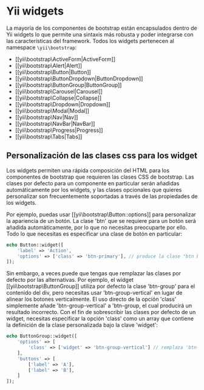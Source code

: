 Yii widgets
===========

La mayoría de los componentes de bootstrap están encapsulados dentro de Yii widgets lo que permite una sintaxis
más robusta y poder integrarse con las características del framework. Todos los widgets pertenecen
al namespace `\yii\bootstrap`:

- [[yii\bootstrap\ActiveForm|ActiveForm]]
- [[yii\bootstrap\Alert|Alert]]
- [[yii\bootstrap\Button|Button]]
- [[yii\bootstrap\ButtonDropdown|ButtonDropdown]]
- [[yii\bootstrap\ButtonGroup|ButtonGroup]]
- [[yii\bootstrap\Carousel|Carousel]]
- [[yii\bootstrap\Collapse|Collapse]]
- [[yii\bootstrap\Dropdown|Dropdown]]
- [[yii\bootstrap\Modal|Modal]]
- [[yii\bootstrap\Nav|Nav]]
- [[yii\bootstrap\NavBar|NavBar]]
- [[yii\bootstrap\Progress|Progress]]
- [[yii\bootstrap\Tabs|Tabs]]


## Personalización de las clases css para los widget <span id="customizing-css-classes"></span>

Los widgets permiten una rápida composición del HTML para los componentes de bootstrap que requieren las clases
CSS de bootstrap.
Las clases por defecto para un componente en particular serán añadidas automáticamente por los widgets, y las clases
opcionales que quieres personalizar son frecuentemente soportadas a través de las propiedades de los widgets.

Por ejemplo, puedas usar [[yii\bootstrap\Button::options]] para personalizar la apariencia de un botón.
La clase 'btn' que se requiere para un botón será añadida automáticamente, por lo que no necesitas preocuparte
por ello.
Todo lo que necesitas es especificar una clase de botón en particular:

```php
echo Button::widget([
    'label' => 'Action',
    'options' => ['class' => 'btn-primary'], // produce la clase "btn btn-primary"
]);
```

Sin embargo, a veces puede que tengas que remplazar las clases por defecto por las alternativas.
Por ejemplo, el widget [[yii\bootstrap\ButtonGroup]] utiliza por defecto la clase 'btn-group' para el contenido del div, pero necesitas usar 'btn-group-vertical' en lugar de alinear los botones verticalmente.
El uso directo de la opción 'class' simplemente añade 'btn-group-vertical' a 'btn-group, el cual producirá un resultado incorrecto.
Con el fin de sobrescribir las clases por defecto de un widget, necesitas especificar la opción 'class' como un
array que contiene la definición de la clase personalizada bajo la clave 'widget':

```php
echo ButtonGroup::widget([
    'options' => [
        'class' => ['widget' => 'btn-group-vertical'] // remplaza 'btn-group' con 'btn-group-vertical'
    ],
    'buttons' => [
        ['label' => 'A'],
        ['label' => 'B'],
    ]
]);
```
